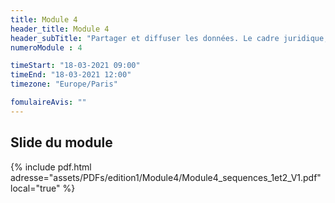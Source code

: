 ```yaml
---
title: Module 4
header_title: Module 4
header_subTitle: "Partager et diffuser les données. Le cadre juridique, les entrepôts et les licences sur les données"
numeroModule : 4

timeStart: "18-03-2021 09:00"
timeEnd: "18-03-2021 12:00"
timezone: "Europe/Paris"

fomulaireAvis: ""
---
```


## Slide du module

{% include pdf.html adresse="assets/PDFs/edition1/Module4/Module4_sequences_1et2_V1.pdf" local="true" %}
